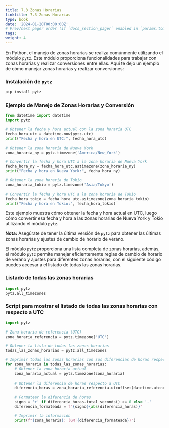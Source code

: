 ```yaml
---
title: 7.3 Zonas Horarias
linktitle: 7.3 Zonas Horarias
type: book
date: '2024-01-20T00:00:00Z'
# Prev/next pager order (if `docs_section_pager` enabled in `params.toml`)
tags: 
weight: 4
---
```


En Python, el manejo de zonas horarias se realiza comúnmente utilizando el módulo `pytz`. Este módulo proporciona funcionalidades para trabajar con zonas horarias y realizar conversiones entre ellas. Aquí te dejo un ejemplo de cómo manejar zonas horarias y realizar conversiones:

### Instalación de `pytz`

```bash
pip install pytz
```

### Ejemplo de Manejo de Zonas Horarias y Conversión

```python
from datetime import datetime
import pytz

# Obtener la fecha y hora actual con la zona horaria UTC
fecha_hora_utc = datetime.now(pytz.utc)
print("Fecha y hora en UTC:", fecha_hora_utc)

# Obtener la zona horaria de Nueva York
zona_horaria_ny = pytz.timezone('America/New_York')

# Convertir la fecha y hora UTC a la zona horaria de Nueva York
fecha_hora_ny = fecha_hora_utc.astimezone(zona_horaria_ny)
print("Fecha y hora en Nueva York:", fecha_hora_ny)

# Obtener la zona horaria de Tokio
zona_horaria_tokio = pytz.timezone('Asia/Tokyo')

# Convertir la fecha y hora UTC a la zona horaria de Tokio
fecha_hora_tokio = fecha_hora_utc.astimezone(zona_horaria_tokio)
print("Fecha y hora en Tokio:", fecha_hora_tokio)
```

Este ejemplo muestra cómo obtener la fecha y hora actual en UTC, luego cómo convertir esa fecha y hora a las zonas horarias de Nueva York y Tokio utilizando el módulo `pytz`.

**Nota:** Asegúrate de tener la última versión de `pytz` para obtener las últimas zonas horarias y ajustes de cambio de horario de verano.

El módulo `pytz` proporciona una lista completa de zonas horarias, además, el módulo `pytz` permite manejar eficientemente reglas de cambio de horario de verano y ajustes para diferentes zonas horarias, con el siguiente código puedes accesar a el listado de todas las zonas horarias.

### Listado de todas las zonas horarias

```python
import pytz
pytz.all_timezones
```

### Script para mostrar el listado de todas las zonas horarias con respecto a UTC

```python
import pytz

# Zona horaria de referencia (UTC)
zona_horaria_referencia = pytz.timezone('UTC')

# Obtener la lista de todas las zonas horarias
todas_las_zonas_horarias = pytz.all_timezones

# Imprimir todas las zonas horarias con sus diferencias de horas respecto a UTC
for zona_horaria in todas_las_zonas_horarias:
    # Obtener la zona horaria actual
    zona_horaria_actual = pytz.timezone(zona_horaria)
    
    # Obtener la diferencia de horas respecto a UTC
    diferencia_horas = zona_horaria_referencia.utcoffset(datetime.utcnow()) - zona_horaria_actual.utcoffset(datetime.utcnow())
    
    # Formatear la diferencia de horas
    signo = '+' if diferencia_horas.total_seconds() >= 0 else '-'
    diferencia_formateada = f"{signo}{abs(diferencia_horas)}"

    # Imprimir la información
    print(f"{zona_horaria}: (GMT{diferencia_formateada})")
```
